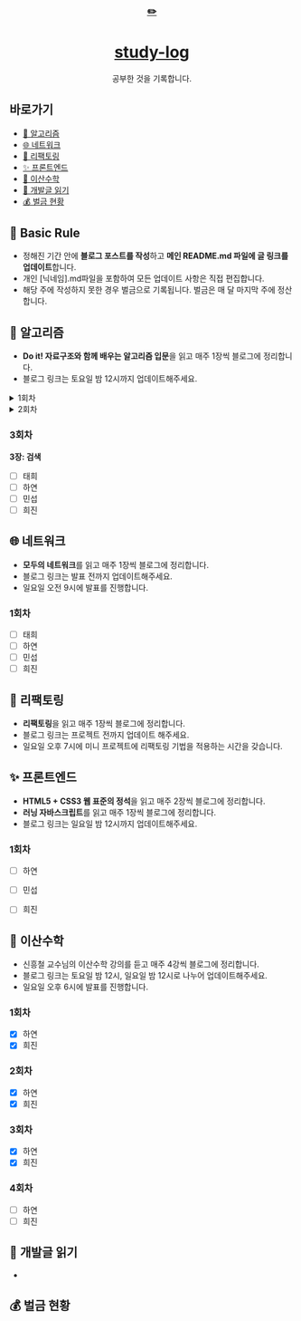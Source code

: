 <div align="center">
    <a href="https://editorjs.io/">
      <h3>✏️</h3>
        <h1>study-log</h1>
    </a>
  공부한 것을 기록합니다.
</div>

## 바로가기
- [🧩 알고리즘](#-알고리즘)
- [🌐 네트워크](#-네트워크)
- [🔨 리팩토링](#-리팩토링)
- [✨ 프론트엔드](#-프론트엔드)
- [🎲 이산수학](#-이산수학)
- [📕 개발글 읽기](#-개발글읽기)
- [💰 벌금 현황](#-벌금-현황)

## 📌 Basic Rule

- 정해진 기간 안에 **블로그 포스트를 작성**하고 **메인 README.md 파일에 글 링크를 업데이트**합니다.
- 개인 [닉네임].md파일을 포함하여 모든 업데이트 사항은 직접 편집합니다.
- 해당 주에 작성하지 못한 경우 벌금으로 기록됩니다. 벌금은 매 달 마지막 주에 정산합니다.

## 🧩 알고리즘
- **Do it! 자료구조와 함께 배우는 알고리즘 입문**을 읽고 매주 1장씩 블로그에 정리합니다.
- 블로그 링크는 토요일 밤 12시까지 업데이트해주세요.

<details>
<summary>1회차</summary>
<br>
    
**1장: 기본 알고리즘**

- [X] 태희
- [X] 하연
- [X] 민섭
- [X] 희진

</details>

<details>
<summary>2회차</summary>
    <br>
    
**2장: 기본 자료구조**

- [X] 태희
- [X] 하연
- [X] 민섭
- [X] 희진

</details>

### 3회차
**3장: 검색**
- [ ] 태희
- [ ] 하연
- [ ] 민섭
- [ ] 희진

## 🌐 네트워크
- **모두의 네트워크**를 읽고 매주 1장씩 블로그에 정리합니다.
- 블로그 링크는 발표 전까지 업데이트해주세요.
- 일요일 오전 9시에 발표를 진행합니다.

### 1회차
- [ ] 태희
- [ ] 하연
- [ ] 민섭
- [ ] 희진

## 🔨 리팩토링
- **리팩토링**을 읽고 매주 1장씩 블로그에 정리합니다.
- 블로그 링크는 프로젝트 전까지 업데이트 해주세요.
- 일요일 오후 7시에 미니 프로젝트에 리팩토링 기법을 적용하는 시간을 갖습니다.


## ✨ 프론트엔드
- **HTML5 + CSS3 웹 표준의 정석**을 읽고 매주 2장씩 블로그에 정리합니다.
- **러닝 자바스크립트**를 읽고 매주 1장씩 블로그에 정리합니다.
- 블로그 링크는 일요일 밤 12시까지 업데이트해주세요.

### 1회차
- [ ] 하연
- [ ] 민섭
- [ ] 희진


## 🎲 이산수학
- 신흥철 교수님의 이산수학 강의를 듣고 매주 4강씩 블로그에 정리합니다.
- 블로그 링크는 토요일 밤 12시, 일요일 밤 12시로 나누어 업데이트해주세요.
- 일요일 오후 6시에 발표를 진행합니다. 
### 1회차
- [X] 하연
- [X] 희진

### 2회차
- [X] 하연
- [X] 희진

### 3회차
- [X] 하연
- [X] 희진

### 4회차
- [ ] 하연
- [ ] 희진

## 📕 개발글 읽기
- 


## 💰 벌금 현황

